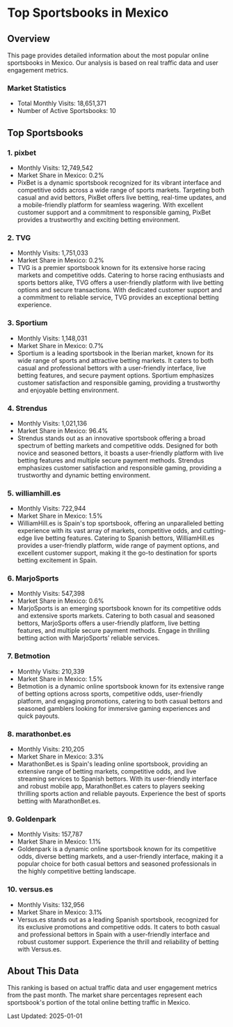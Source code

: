 # Top Sportsbooks in Mexico

## Overview
This page provides detailed information about the most popular online sportsbooks in Mexico. 
Our analysis is based on real traffic data and user engagement metrics.

### Market Statistics
- Total Monthly Visits: 18,651,371
- Number of Active Sportsbooks: 10

## Top Sportsbooks

### 1. pixbet
- Monthly Visits: 12,749,542
- Market Share in Mexico: 0.2%
-  PixBet is a dynamic sportsbook recognized for its vibrant interface and competitive odds across a wide range of sports markets. Targeting both casual and avid bettors, PixBet offers live betting, real-time updates, and a mobile-friendly platform for seamless wagering. With excellent customer support and a commitment to responsible gaming, PixBet provides a trustworthy and exciting betting environment.

### 2. TVG
- Monthly Visits: 1,751,033
- Market Share in Mexico: 0.2%
-  TVG is a premier sportsbook known for its extensive horse racing markets and competitive odds. Catering to horse racing enthusiasts and sports bettors alike, TVG offers a user-friendly platform with live betting options and secure transactions. With dedicated customer support and a commitment to reliable service, TVG provides an exceptional betting experience.

### 3. Sportium
- Monthly Visits: 1,148,031
- Market Share in Mexico: 0.7%
-  Sportium is a leading sportsbook in the Iberian market, known for its wide range of sports and attractive betting markets. It caters to both casual and professional bettors with a user-friendly interface, live betting features, and secure payment options. Sportium emphasizes customer satisfaction and responsible gaming, providing a trustworthy and enjoyable betting environment.

### 4. Strendus
- Monthly Visits: 1,021,136
- Market Share in Mexico: 96.4%
-  Strendus stands out as an innovative sportsbook offering a broad spectrum of betting markets and competitive odds. Designed for both novice and seasoned bettors, it boasts a user-friendly platform with live betting features and multiple secure payment methods. Strendus emphasizes customer satisfaction and responsible gaming, providing a trustworthy and dynamic betting environment.

### 5. williamhill.es
- Monthly Visits: 722,944
- Market Share in Mexico: 1.5%
-  WilliamHill.es is Spain's top sportsbook, offering an unparalleled betting experience with its vast array of markets, competitive odds, and cutting-edge live betting features. Catering to Spanish bettors, WilliamHill.es provides a user-friendly platform, wide range of payment options, and excellent customer support, making it the go-to destination for sports betting excitement in Spain.

### 6. MarjoSports
- Monthly Visits: 547,398
- Market Share in Mexico: 0.6%
-  MarjoSports is an emerging sportsbook known for its competitive odds and extensive sports markets. Catering to both casual and seasoned bettors, MarjoSports offers a user-friendly platform, live betting features, and multiple secure payment methods. Engage in thrilling betting action with MarjoSports’ reliable services.

### 7. Betmotion
- Monthly Visits: 210,339
- Market Share in Mexico: 1.5%
- Betmotion is a dynamic online sportsbook known for its extensive range of betting options across sports, competitive odds, user-friendly platform, and engaging promotions, catering to both casual bettors and seasoned gamblers looking for immersive gaming experiences and quick payouts.

### 8. marathonbet.es
- Monthly Visits: 210,205
- Market Share in Mexico: 3.3%
-  MarathonBet.es is Spain's leading online sportsbook, providing an extensive range of betting markets, competitive odds, and live streaming services to Spanish bettors. With its user-friendly interface and robust mobile app, MarathonBet.es caters to players seeking thrilling sports action and reliable payouts. Experience the best of sports betting with MarathonBet.es.

### 9. Goldenpark
- Monthly Visits: 157,787
- Market Share in Mexico: 1.1%
- Goldenpark is a dynamic online sportsbook known for its competitive odds, diverse betting markets, and a user-friendly interface, making it a popular choice for both casual bettors and seasoned professionals in the highly competitive betting landscape.

### 10. versus.es
- Monthly Visits: 132,956
- Market Share in Mexico: 3.1%
-  Versus.es stands out as a leading Spanish sportsbook, recognized for its exclusive promotions and competitive odds. It caters to both casual and professional bettors in Spain with a user-friendly interface and robust customer support. Experience the thrill and reliability of betting with Versus.es.


## About This Data
This ranking is based on actual traffic data and user engagement metrics from the past month. 
The market share percentages represent each sportsbook's portion of the total online betting traffic in Mexico.

Last Updated: 2025-01-01

